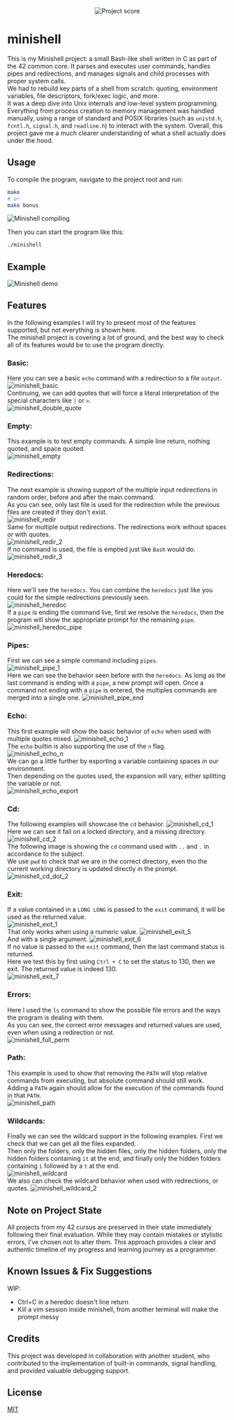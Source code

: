    <div align="center">
  <img src="https://i.ibb.co/W4BbX6FL/Screenshot-from-2025-06-24-12-50-29.png" alt="Project score">
</div>

# minishell

 This is my Minishell project: a small Bash-like shell written in C as part of the 42 common core. It parses and executes user commands, handles pipes and redirections, and manages signals and child processes with proper system calls.  
We had to rebuild key parts of a shell from scratch: quoting, environment variables, file descriptors, fork/exec logic, and more.  
It was a deep dive into Unix internals and low-level system programming. Everything from process creation to memory management was handled manually, using a range of standard and POSIX libraries (such as `unistd.h`, `fcntl.h`, `signal.h`, and `readline.h`) to interact with the system. Overall, this project gave me a much clearer understanding of what a shell actually does under the hood.  

## Usage

To compile the program, navigate to the project root and run:  
```bash
make
# or
make bonus
```

![Minishell compiling](https://github.com/user-attachments/assets/e0f29a5f-1b22-4f1c-b402-055fd333b20f)  

Then you can start the program like this:  
```bash
./minishell
```

## Example

![Minishell demo](https://github.com/user-attachments/assets/56ccdaf8-9669-44b4-a6bc-3904160a811a)  

## Features

In the following examples I will try to present most of the features supported, but not everything is shown here.  
The minishell project is covering a lot of ground, and the best way to check all of its features would be to use the program directly.  

### Basic:  
Here you can see a basic `echo` command with a redirection to a file `output`.  
![minishell_basic](https://github.com/user-attachments/assets/df54efc1-0609-4753-a9d2-1e9185492a45)  
Continuing, we can add quotes that will force a literal interpretation of the special characters like `|` or `>`.  
![minishell_double_quote](https://github.com/user-attachments/assets/5fce475a-d2ae-4047-b4a6-df76d0b2e97c)  

### Empty:  
This example is to test empty commands. A simple line return, nothing quoted, and space quoted.  
![minishell_empty](https://github.com/user-attachments/assets/ffb13913-a55f-4b87-845a-c43b83397dad)  

### Redirections:  
The next example is showing support of the multiple input redirections in random order, before and after the main command.  
As you can see, only last file is used for the redirection while the previous files are created if they don't exist.  
![minishell_redir](https://github.com/user-attachments/assets/e93ff3d6-a88f-4fb0-8271-b037b4379b56)  
Same for multiple output redirections. The redirections work without spaces or with quotes.  
![minishell_redir_2](https://github.com/user-attachments/assets/7f7b3178-2aaa-43a3-807c-691c8dc760eb)  
If no command is used, the file is emptied just like `Bash` would do.  
![minishell_redir_3](https://github.com/user-attachments/assets/02b314c2-539b-492b-9909-ec171540aba3)  

### Heredocs:  
Here we'll see the `heredocs`. You can combine the `heredocs` just like you could for the simple redirections previously seen.  
![minishell_heredoc](https://github.com/user-attachments/assets/4257c447-f46a-44ef-8dda-7662f9a6d49a)  
If a `pipe` is ending the command live, first we resolve the `heredocs`, then the program will show the appropriate prompt for the remaining `pipe`.  
![minishell_heredoc_pipe](https://github.com/user-attachments/assets/ddd9b0c5-cc7f-404e-afb8-ba112def9266)  

### Pipes:  
First we can see a simple command including `pipes`.  
![minishell_pipe_1](https://github.com/user-attachments/assets/ebc7c9cb-6a78-465b-a41f-f7acaa22ed9a)  
Here we can see the behavior seen before with the `heredocs`. As long as the last command is ending with a `pipe`, a new prompt will open.
Once a command not ending with a `pipe` is entered, the multiples commands are merged into a single one.
![minishell_pipe_end](https://github.com/user-attachments/assets/dcf19219-a10f-4e70-95eb-9868fce021dd)  

### Echo:  
This first example will show the basic behavior of `echo` when used with multiple quotes mixed.
![minishell_echo_1](https://github.com/user-attachments/assets/109d88ec-1cbc-4a6b-b7ab-8a8ce99b278b)  
The `echo` builtin is also supporting the use of the `n` flag.  
![minishell_echo_n](https://github.com/user-attachments/assets/f17c1141-aec7-40c5-8115-3b36eee6dc95)  
We can go a little further by exporting a variable containing spaces in our environment.  
Then depending on the quotes used, the expansion will vary, either splitting the variable or not.  
![minishell_echo_export](https://github.com/user-attachments/assets/1d08b70b-bff1-43f6-ba93-d7319d7c4653)  

### Cd:  
The following examples will showcase the `cd` behavior.
![minishell_cd_1](https://github.com/user-attachments/assets/8522052a-81f4-4ee9-af47-aa1e8a6f0335)  
Here we can see it fail on a locked directory, and a missing directory.
![minishell_cd_2](https://github.com/user-attachments/assets/9280b27f-18f5-4339-95c8-b151ccd8cbb3)  
The following image is showing the `cd` command used with `..` and `.` in accordance to the subject.  
We use `pwd` to check that we are in the correct directory, even tho the current working directory is updated directly in the prompt.  
![minishell_cd_dot_2](https://github.com/user-attachments/assets/dea4832c-b444-4d11-820f-8e5cfec30227)  

### Exit:  
If a value contained in a `LONG LONG` is passed to the `exit` command, it will be used as the returned value.  
![minishell_exit_1](https://github.com/user-attachments/assets/bc9f4ef4-0d0b-4d68-a2e1-a47761480ba9)  
That only works when using a numeric value.
![minishell_exit_5](https://github.com/user-attachments/assets/129bfcd7-7285-4b91-9681-f1c0f3093497)  
And with a single argument.
![minishell_exit_6](https://github.com/user-attachments/assets/8034b6cb-c38a-477d-84d7-c5d6deb07de8)  
If no value is passed to the `exit` command, then the last command status is returned.  
Here we test this by first using `Ctrl + C` to set the status to 130, then we exit. The returned value is indeed 130.  
![minishell_exit_7](https://github.com/user-attachments/assets/33eb0e65-67fe-4861-b0df-eebb560d357b)  

### Errors:  
Here I used the `ls` command to show the possible file errors and the ways the program is dealing with them.  
As you can see, the correct error messages and returned values are used, even when using a redirection or not.  
![minishell_full_perm](https://github.com/user-attachments/assets/f6ca1552-2c66-40fe-87d5-563120604dc8)  

### Path:  
This example is used to show that removing the `PATH` will stop relative commands from executing, but absolute command should still work.  
Adding a `PATH` again should allow for the execution of the commands found in that `PATH`.  
![minishell_path](https://github.com/user-attachments/assets/bc039d91-7081-4a10-adff-116ac43fb208)  

### Wildcards:  
Finally we can see the wildcard support in the following examples. First we check that we can get all the files expanded.  
Then only the folders, only the hidden files, only the hidden folders, only the hidden folders containing `it` at the end, and finally only the hidden folders containing `i` followed by a `t` at the end.  
![minishell_wildcard](https://github.com/user-attachments/assets/ebbac2d3-7fc8-4a41-bbbc-63c911c15245)  
We also can check the wildcard behavior when used with redirections, or quotes.
![minishell_wildcard_2](https://github.com/user-attachments/assets/0dbd7a4e-681c-47ac-b47c-b4c2eb3a8032)  

## Note on Project State

All projects from my 42 cursus are preserved in their state immediately following their final evaluation. While they may contain mistakes or stylistic errors, I've chosen not to alter them. This approach provides a clear and authentic timeline of my progress and learning journey as a programmer.

## Known Issues & Fix Suggestions

WIP:
- Ctrl+C in a heredoc doesn't line return
- Kill a vim session inside minishell, from another terminal will make the prompt messy

## Credits

This project was developed in collaboration with another student, who contributed to the implementation of built-in commands, signal handling, and provided valuable debugging support.

## License

[MIT](https://choosealicense.com/licenses/mit/)  
